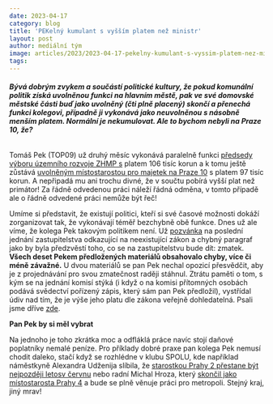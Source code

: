 ```yaml
---
date: 2023-04-17
category: blog
title: 'PEKelný kumulant s vyšším platem než ministr'
layout: post
author: mediální tým
image: articles/2023/2023-04-17-pekelny-kumulant-s-vyssim-platem-nez-ministr.png
tags:
---
```


###### **Bývá dobrým zvykem a součástí politické kultury, že pokud komunální politik získá uvolněnou funkci na hlavním městě, pak ve své domovské městské části buď jako uvolněný (čti plně placený) skončí a přenechá funkci kolegovi, případně ji vykonává jako neuvolněnou s násobně menším platem. Normální je nekumulovat. Ale to bychom nebyli na Praze 10, že?**

Tomáš Pek (TOP09) už druhý měsíc vykonává paralelně funkci  [předsedy výboru územního rozvoje ZHMP s](https://www.praha.eu/jnp/cz/o_meste/primator_a_volene_organy/zastupitelstvo/vybory_zastupitelstva/index.html?committeeId=37329)  platem 106 tisíc korun a k tomu ještě zůstává [uvolněným místostarostou pro majetek na Praze 10](https://praha10.cz/vedeni-a-sprava-mc/rada-mc)  s platem 97 tisíc korun. A nepřipadá mu ani trochu divné, že v součtu pobírá vyšší plat než primátor! Za řádně odvedenou práci náleží řádná odměna, v tomto případě ale o řádně odvedené práci nemůže být řeč!

Umíme si představit, že existují politici, kteří si své časové možnosti dokáží zorganizovat tak, že vykonávají téměř bezchybně obě funkce. Dnes už ale víme, že kolega Pek takovým politikem není. Už  [pozvánka](https://pirati10.cz/wp-content/uploads/2023/04/pozvanka_3_ZMC_3_4_2023.pdf)  na poslední jednání zastupitelstva odkazující na neexistující zákon a chybný paragraf jako by byla předzvěstí toho, co se na zastupitelstvu bude dít: zmatek.  **Všech deset Pekem předložených materiálů obsahovalo chyby, více či méně závažné.**  U dvou materiálů se pan Pek nechal opozicí přesvědčit, aby je z projednávání pro svou zmatečnost raději stáhnul. Ztrátu paměti o tom, s kým se na jednání komisí stýká (i když o na komisi přítomných osobách podává svědectví pořízený zápis, který sám pan Pek předložil), vystřídal údiv nad tím, že je výše jeho platu dle zákona veřejně dohledatelná. Psali jsme dříve  [zde](https://pirati10.cz/zastupitelstvo-to-odporuje-zdravemu-rozumu/).

**Pan Pek by si měl vybrat**

Na jednoho je toho zkrátka moc a odfláklá práce navíc stojí daňové poplatníky nemalé peníze. Pro příklady dobré praxe pan kolega Pek nemusí chodit daleko, stačí když se rozhlédne v klubu SPOLU, kde například náměstkyně Alexandra Udženija slíbila, že  [starostkou Prahy 2 přestane být nejpozději letosv červnu](https://www.novinky.cz/clanek/domaci-udzenija-prestane-byt-starostkou-prahy-2-nejpozdeji-v-cervnu-40424956)  nebo radní Michal Hroza, který  [skončil jako místostarosta Prahy 4](https://www.blesk.cz/clanek/regiony-praha-praha-zpravy/738926/radni-hlavniho-mesta-a-mistostarosta-prahy-4-najednou-michal-hroza-top-09-si-ponecha-jen-jednu-funkci.html)  a bude se plně věnuje práci pro metropoli. Stejný kraj, jiný mrav!
